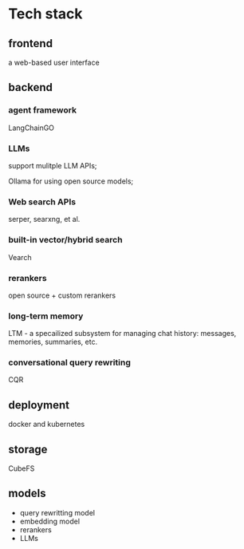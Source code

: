 # Tech stack

## frontend

a web-based user interface

## backend

### agent framework

LangChainGO

### LLMs

support mulitple LLM APIs;

Ollama for using open source models;

### Web search APIs

serper, searxng, et al.

### built-in vector/hybrid search

Vearch

### rerankers

open source + custom rerankers

### long-term memory

LTM - a specailized subsystem for managing chat history: messages, memories, summaries, etc.

### conversational query rewriting

CQR

## deployment

docker and kubernetes

## storage

CubeFS

## models

* query rewritting model
* embedding model
* rerankers
* LLMs

